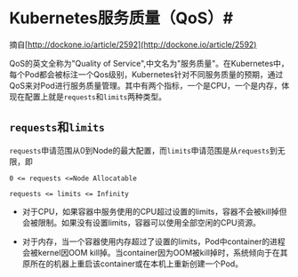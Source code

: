 # Kubernetes服务质量（QoS）#

摘自[http://dockone.io/article/2592](http://dockone.io/article/2592)

QoS的英文全称为"Quality of Service",中文名为"服务质量"。在Kubernetes中，每个Pod都会被标注一个Qos级别，Kubernetes针对不同服务质量的预期，通过QoS来对Pod进行服务质量管理。其中有两个指标，一个是CPU，一个是内存，体现在配置上就是`requests`和`limits`两种类型。


## `requests`和`limits` ##

`requests`申请范围从0到Node的最大配置，而`limits`申请范围是从`requests`到无限，即

`0 <= requests <=Node Allocatable`

`requests <= limits <= Infinity`

- 对于CPU，如果容器中服务使用的CPU超过设置的limits，容器不会被kill掉但会被限制。如果没有设置limits，容器可以使用全部空闲的CPU资源。

- 对于内存，当一个容器使用内存超过了设置的limits，Pod中container的进程会被kernel因OOM kill掉。当container因为OOM被kill掉时，系统倾向于在其原所在的机器上重启该container或在本机上重新创建一个Pod。





